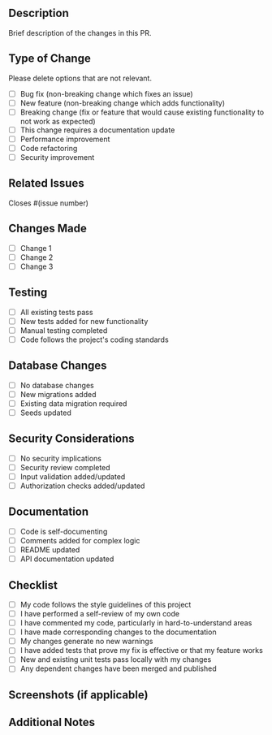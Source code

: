 ## Description
Brief description of the changes in this PR.

## Type of Change
Please delete options that are not relevant.

- [ ] Bug fix (non-breaking change which fixes an issue)
- [ ] New feature (non-breaking change which adds functionality)
- [ ] Breaking change (fix or feature that would cause existing functionality to not work as expected)
- [ ] This change requires a documentation update
- [ ] Performance improvement
- [ ] Code refactoring
- [ ] Security improvement

## Related Issues
Closes #(issue number)

## Changes Made
- [ ] Change 1
- [ ] Change 2
- [ ] Change 3

## Testing
- [ ] All existing tests pass
- [ ] New tests added for new functionality
- [ ] Manual testing completed
- [ ] Code follows the project's coding standards

## Database Changes
- [ ] No database changes
- [ ] New migrations added
- [ ] Existing data migration required
- [ ] Seeds updated

## Security Considerations
- [ ] No security implications
- [ ] Security review completed
- [ ] Input validation added/updated
- [ ] Authorization checks added/updated

## Documentation
- [ ] Code is self-documenting
- [ ] Comments added for complex logic
- [ ] README updated
- [ ] API documentation updated

## Checklist
- [ ] My code follows the style guidelines of this project
- [ ] I have performed a self-review of my own code
- [ ] I have commented my code, particularly in hard-to-understand areas
- [ ] I have made corresponding changes to the documentation
- [ ] My changes generate no new warnings
- [ ] I have added tests that prove my fix is effective or that my feature works
- [ ] New and existing unit tests pass locally with my changes
- [ ] Any dependent changes have been merged and published

## Screenshots (if applicable)
<!-- Add screenshots to help explain your changes -->

## Additional Notes
<!-- Add any additional notes or context about the PR -->
